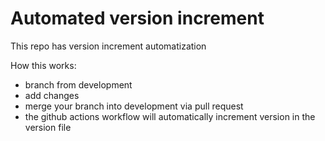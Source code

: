# Automated version increment

This repo has version increment automatization

How this works:

- branch from development
- add changes
- merge your branch into development via pull request
- the github actions workflow will automatically increment version in the version file

